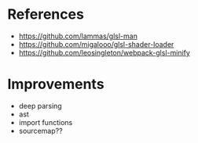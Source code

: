 # References

- https://github.com/lammas/glsl-man
- https://github.com/migalooo/glsl-shader-loader
- https://github.com/leosingleton/webpack-glsl-minify

# Improvements

- deep parsing
- ast
- import functions
- sourcemap??
